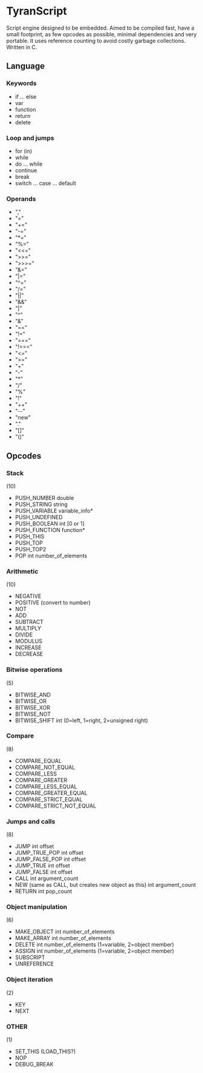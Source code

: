 # TyranScript
Script engine designed to be embedded. Aimed to be compiled fast, have a small footprint, as few opcodes as possible, minimal dependencies and very portable. It uses reference counting to avoid costly garbage collections. Written in C.

## Language

### Keywords
* if ... else
* var
* function
* return
* delete

### Loop and jumps
* for (in)
* while
* do ... while
* continue
* break
* switch ... case ... default

### Operands
* ","
* "="
* "+="
* "-="
* "*="
* "%="
* "<<="
* ">>="
* ">>>="
* "&="
* "|="
* "^="
* "/="
* "||"
* "&&"
* "|"
* "^"
* "&"
* "=="
* "!="
* "==="
* "!==="
* "<="
* ">="
* "+"
* "-"
* "*"
* "/"
* "%"
* "!"
* "++"
* "--"
* "new"
* "."
* "[]"
* "()"

## Opcodes

### Stack
(10)

* PUSH_NUMBER double
* PUSH_STRING string
* PUSH_VARIABLE variable_info* 
* PUSH_UNDEFINED
* PUSH_BOOLEAN int [0 or 1]
* PUSH_FUNCTION function*
* PUSH_THIS
* PUSH_TOP
* PUSH_TOP2
* POP int number_of_elements

### Arithmetic
(10)

* NEGATIVE
* POSITIVE (convert to number)
* NOT
* ADD
* SUBTRACT
* MULTIPLY
* DIVIDE
* MODULUS
* INCREASE
* DECREASE

### Bitwise operations
(5)

* BITWISE_AND
* BITWISE_OR
* BITWISE_XOR
* BITWISE_NOT
* BITWISE_SHIFT int (0=left, 1=right, 2=unsigned right)

### Compare
(8)

* COMPARE_EQUAL
* COMPARE_NOT_EQUAL
* COMPARE_LESS
* COMPARE_GREATER
* COMPARE_LESS_EQUAL
* COMPARE_GREATER_EQUAL
* COMPARE_STRICT_EQUAL
* COMPARE_STRICT_NOT_EQUAL

### Jumps and calls
(8)

* JUMP int offset
* JUMP_TRUE_POP int offset
* JUMP_FALSE_POP int offset
* JUMP_TRUE int offset
* JUMP_FALSE int offset
* CALL int argument_count
* NEW (same as CALL, but creates new object as this) int argument_count
* RETURN int pop_count

### Object manipulation
(6)

* MAKE_OBJECT int number_of_elements
* MAKE_ARRAY int number_of_elements
* DELETE int number_of_elements (1=variable, 2=object member)
* ASSIGN int number_of_elements (1=variable, 2=object member)
* SUBSCRIPT
* UNREFERENCE

### Object iteration
(2)

* KEY
* NEXT

### OTHER
(1)

* SET_THIS (LOAD_THIS?)
* NOP
* DEBUG_BREAK
